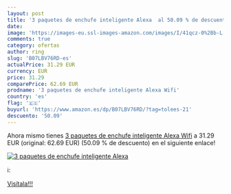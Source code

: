 ```yaml
---
layout: post
title: '3 paquetes de enchufe inteligente Alexa  al 50.09 % de descuento'
date: 
image: 'https://images-eu.ssl-images-amazon.com/images/I/41qcz-0%2Bb-L._SL200_.jpg'
comments: true
category: ofertas
author: ring
slug: 'B07LBV76RD-es'
actualPrice: 31.29 EUR
currency: EUR
price: 31.29
comparePrice: 62.69 EUR
prodname: '3 paquetes de enchufe inteligente Alexa Wifi'
country: 'es'
flag: '🇪🇸'
buyurl: 'https://www.amazon.es/dp/B07LBV76RD/?tag=tolees-21'
descuento: '50.09'
---
```


Ahora mismo tienes [3 paquetes de enchufe inteligente Alexa Wifi](https://www.amazon.es/dp/B07LBV76RD/?tag=tolees-21) a 31.29 EUR (original: 62.69 EUR) (50.09 %  de descuento) en el siguiente enlace!

[![3 paquetes de enchufe inteligente Alexa ](https://images-eu.ssl-images-amazon.com/images/I/41qcz-0%2Bb-L._SL200_.jpg)](https://www.amazon.es/dp/B07LBV76RD/?tag=tolees-21)

ℹ️:


[Visítala!!!](https://www.amazon.es/dp/B07LBV76RD/?tag=tolees-21)
